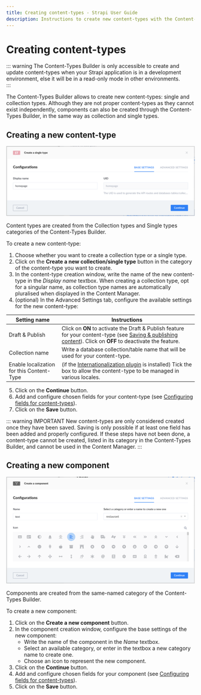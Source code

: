 ```yaml
---
title: Creating content-types - Strapi User Guide
description: Instructions to create new content-types with the Content-Types Builder
---
```


# Creating content-types

::: warning The Content-Types Builder is only accessible to create and update content-types when your Strapi application is in a development environment, else it will be in a read-only mode in other environments.
<br>
:::

The Content-Types Builder allows to create new content-types: single and collection types. Although they are not proper content-types as they cannot exist independently, components can also be created through the Content-Types Builder, in the same way as collection and single types.

## Creating a new content-type

![Content-type creation](../assets/content-types-builder/content-type-creation.png)

Content types are created from the Collection types and Single types categories of the Content-Types Builder.

To create a new content-type:

1. Choose whether you want to create a collection type or a single type.
2. Click on the **Create a new collection/single type** button in the category of the content-type you want to create.
3. In the content-type creation window, write the name of the new content-type in the *Display name* textbox. When creating a collection type, opt for a singular name, as collection type names are automatically pluralised when displayed in the Content Manager.
4. (optional) In the Advanced Settings tab, configure the available settings for the new content-type:

| Setting name    | Instructions                                                                                                                                     |
|-----------------|--------------------------------------------------------------------------------------------------------------------------------------------------|
| Draft & Publish | Click on **ON** to activate the Draft & Publish feature for your content-type (see [Saving & publishing content](/user-docs/latest/content-manager/saving-and-publishing-content.md#saving-publishing-content)). Click on **OFF** to deactivate the feature. |
| Collection name | Write a database collection/table name that will be used for your content-type.                                                                  |
| Enable localization for this Content-Type | (if the [Internationalization plugin](/user-docs/latest/plugins/strapi-plugins.md#internationalization-plugin) is installed) Tick the box to allow the content-type to be managed in various locales. |

5. Click on the **Continue** button.
6. Add and configure chosen fields for your content-type (see [Configuring fields for content-types](/user-docs/latest/content-types-builder/configuring-fields-content-type.md)).
7. Click on the **Save** button.

::: warning IMPORTANT
New content-types are only considered created once they have been saved. Saving is only possible if at least one field has been added and properly configured. If these steps have not been done, a content-type cannot be created, listed in its category in the Content-Types Builder, and cannot be used in the Content Manager.
:::

## Creating a new component

![Component creation](../assets/content-types-builder/component-creation.png)

Components are created from the same-named category of the Content-Types Builder.

To create a new component:

1. Click on the **Create a new component** button.
2. In the component creation window, configure the base settings of the new component:
   - Write the name of the component in the *Name* textbox.
   - Select an available category, or enter in the textbox a new category name to create one.
   - Choose an icon to represent the new component.
3. Click on the **Continue** button.
4. Add and configure chosen fields for your component (see [Configuring fields for content-types](/user-docs/latest/content-types-builder/configuring-fields-content-type.md)).
5. Click on the **Save** button.
